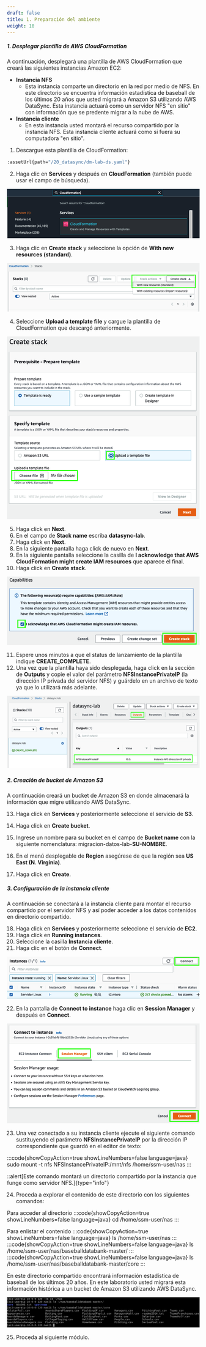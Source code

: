 ```yaml
---
draft: false
title: 1. Preparación del ambiente
weight: 10
---
```

##### 1. Desplegar plantilla de AWS CloudFormation

A continuación, desplegará una plantilla de AWS CloudFormation que creará las siguientes instancias Amazon EC2:

- **Instancia NFS**
    - Esta instancia comparte un directorio en la red por medio de NFS. En este directorio se encuentra información estadística de baseball de los últimos 20 años que usted migrará a Amazon S3 utilizando AWS DataSync. Esta instancia actuará como un servidor NFS "en sitio" con información que se predente migrar a la nube de AWS.
- **Instancia cliente**
    - En esta instancia usted montará el recurso compartido por la instancia NFS. Esta instancia cliente actuará como si fuera su computadora "en sitio".


1. Descargue esta plantilla de CloudFormation:

```bash
:assetUrl{path="/20_datasync/dm-lab-ds.yaml"}
```

2. Haga clic en **Services** y después en **CloudFormation** (también puede usar el campo de búsqueda).

![CloudFormation](/static/images/ds/cloudformation1.png)

3. Haga clic en **Create stack** y seleccione la opción de **With new resources (standard)**.

![CloudFormation](/static/images/ds/cloudformation2.png)

4. Seleccione **Upload a template file** y cargue la plantilla de CloudFormation que descargó anteriormente.

![CloudFormation](/static/images/ds/cloudformation3.png)

5. Haga click en **Next**.
6. En el campo de **Stack name** escriba **datasync-lab**.
7. Haga click en **Next**.
8. En la siguiente pantalla haga click de nuevo en **Next**.
9. En la siguiente pantalla seleccione la casilla de **I acknowledge that AWS CloudFormation might create IAM resources** que aparece el final.
10. Haga click en **Create stack**.

![CloudFormation](/static/images/ds/acknowledgerole.png)

11. Espere unos minutos a que el status de lanzamiento de la plantilla indique **CREATE_COMPLETE**.
12. Una vez que la plantilla haya sido desplegada, haga click en la sección de **Outputs** y copie el valor del parámetro **NFSInstancePrivateIP** (la dirección IP privada del servidor NFS) y guárdelo en un archivo de texto ya que lo utilizará más adelante.

![Outputs](/static/images/ds/outputs.png)


##### 2. Creación de bucket de Amazon S3

A continuación creará un bucket de Amazon S3 en donde almacenará la información que migre utilizando AWS DataSync.

13. Haga click en **Services** y posteriormente seleccione el servicio de **S3**.
14. Haga click en **Create bucket**.
15. Ingrese un nombre para su bucket en el campo de **Bucket name** con la siguiente nomenclatura: 
migracion-datos-lab-**SU-NOMBRE**.

16. En el menú desplegable de **Region** asegúrese de que la región sea **US East (N. Virginia)**.
17. Haga click en **Create**.

##### 3. Configuración de la instancia cliente

A continuación se conectará a la instancia cliente para montar el recurso compartido por el servidor NFS y así poder acceder a los datos contenidos en directorio compartido.

18. Haga click en **Services** y posteriormente seleccione el servicio de **EC2**.
19. Haga click en **Running instances**.
20. Seleccione la casilla  **Instancia cliente**.
21. Haga clic en el botón de **Connect**.

![Connect to Linux Server](/static/images/ds/connect1.png)

22. En la pantalla de **Connect to instance** haga clic en **Session Manager** y después en **Connect**.

![Connect to Linux Server](/static/images/ds/connect2.png)

23. Una vez conectado a su instancia cliente ejecute el siguiente comando sustituyendo el parámetro **NFSInstancePrivateIP** por la dirección IP correspondiente que guardó en el editor de texto:

:::code{showCopyAction=true showLineNumbers=false language=java}
sudo mount -t nfs NFSInstancePrivateIP:/mnt/nfs /home/ssm-user/nas
:::

::alert[Este comando montará un directorio compartido por la instancia que funge como servidor NFS.]{type="info"}

24. Proceda a explorar el contenido de este directorio con los siguientes comandos:

Para acceder al directorio
:::code{showCopyAction=true showLineNumbers=false language=java}
cd /home/ssm-user/nas
:::

Para enlistar el contenido
:::code{showCopyAction=true showLineNumbers=false language=java}
ls /home/ssm-user/nas
:::
:::code{showCopyAction=true showLineNumbers=false language=java}
ls /home/ssm-user/nas/baseballdatabank-master/
:::
:::code{showCopyAction=true showLineNumbers=false language=java}
ls /home/ssm-user/nas/baseballdatabank-master/core
:::

En este directorio compartido encontrará información estadística de baseball de los últimos 20 años. En este laboratorio usted migrará esta información histórica a un bucket de Amazon S3 utilizando AWS DataSync.

![EC2 CLI](/static/images/ds/explorenfs.png)

25. Proceda al siguiente módulo.